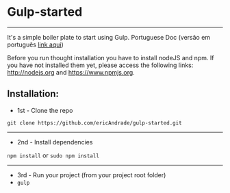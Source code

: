 Gulp-started
============
---
It's a simple boiler plate to start using Gulp. 
Portuguese Doc (versão em português [link aqui](README-BR.MD))

Before you run thought installation you have to install nodeJS and npm.
If you have not installed them yet, please access the following links:
http://nodejs.org and https://www.npmjs.org.

Installation:
------------



* 1st - Clone the repo

```git clone https://github.com/ericAndrade/gulp-started.git```

---
* 2nd - Install dependencies

```npm install``` or ```sudo npm install```

---
 * 3rd - Run your project (from your project root folder)
 * ```gulp```
